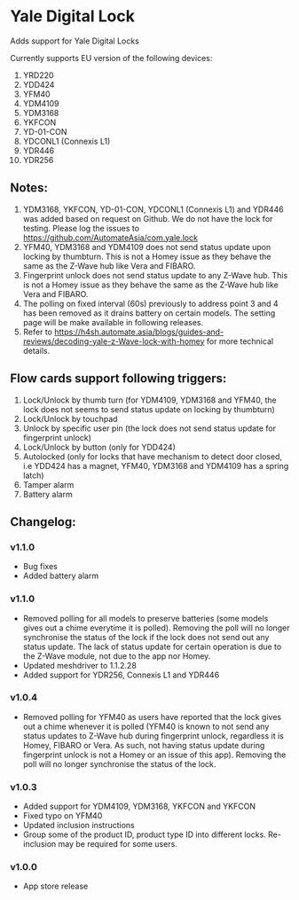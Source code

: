 # Yale Digital Lock

Adds support for Yale Digital Locks

Currently supports EU version of the following devices:

1. YRD220
2. YDD424
3. YFM40
4. YDM4109
5. YDM3168
6. YKFCON
7. YD-01-CON
8. YDCONL1 (Connexis L1)
9. YDR446
10. YDR256

## Notes:
1. YDM3168, YKFCON, YD-01-CON, YDCONL1 (Connexis L1) and YDR446 was added based on request on Github. We do not have the lock for testing. Please log the issues to https://github.com/AutomateAsia/com.yale.lock
2. YFM40, YDM3168 and YDM4109 does not send status update upon locking by thumbturn. This is not a Homey issue as they behave the same as the Z-Wave hub like Vera and FIBARO.
3. Fingerprint unlock does not send status update to any Z-Wave hub. This is not a Homey issue as they behave the same as the Z-Wave hub like Vera and FIBARO.
4. The polling on fixed interval (60s) previously to address point 3 and 4 has been removed as it drains battery on certain models. The setting page will be make available in following releases.
5. Refer to https://h4sh.automate.asia/blogs/guides-and-reviews/decoding-yale-z-Wave-lock-with-homey for more technical details.


## Flow cards support following triggers:
1. Lock/Unlock by thumb turn (for YDM4109, YDM3168 and YFM40, the lock does not seems to send status update on locking by thumbturn)
2. Lock/Unlock by touchpad
3. Unlock by specific user pin (the lock does not send status update for fingerprint unlock)
4. Lock/Unlock by button (only for YDD424)
5. Autolocked (only for locks that have mechanism to detect door closed, i.e YDD424 has a magnet, YFM40, YDM3168 and YDM4109 has a spring latch)
6. Tamper alarm
7. Battery alarm

## Changelog:  


### v1.1.0
* Bug fixes
* Added battery alarm


### v1.1.0
* Removed polling for all models to preserve batteries (some models gives out a chime everytime it is polled). Removing the poll will no longer synchronise the status of the lock if the lock does not send out any status update. The lack of status update for certain operation is due to the Z-Wave module, not due to the app nor Homey.
* Updated meshdriver to 1.1.2.28
* Added support for YDR256, Connexis L1 and YDR446

### v1.0.4
* Removed polling for YFM40 as users have reported that the lock gives out a chime whenever it is polled (YFM40 is known to not send any status updates to Z-Wave hub during fingerprint unlock, regardless it is Homey, FIBARO or Vera. As such, not having status update during fingerprint unlock is not a Homey or an issue of this app). Removing the poll will no longer synchronise the status of the lock.

### v1.0.3
* Added support for YDM4109, YDM3168, YKFCON and YKFCON     
* Fixed typo on YFM40  
* Updated inclusion instructions  
* Group some of the product ID, product type ID into different locks. Re-inclusion may be required for some users.      

### v1.0.0
* App store release
